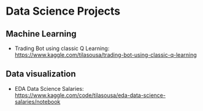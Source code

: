 # Data Science Projects
## Machine Learning
- Trading Bot using classic Q Learning: https://www.kaggle.com/tilasousa/trading-bot-using-classic-q-learning
## Data visualization
- EDA Data Science Salaries: https://www.kaggle.com/code/tilasousa/eda-data-science-salaries/notebook
